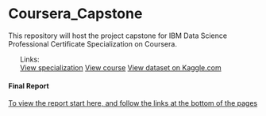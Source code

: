 # Coursera_Capstone
This repository will host the project capstone for IBM Data Science Professional Certificate Specialization on Coursera.

<ol>
Links: <br>
<a href='https://www.coursera.org/professional-certificates/ibm-data-science'>View specialization</a>
<a href='https://www.coursera.org/learn/applied-data-science-capstone'>View course</a>
<a href="https://www.kaggle.com/sobhanmoosavi/us-accidents">View dataset on Kaggle.com</a>
</ol>

####  Final Report

  <a href='https://github.com/stainlessray/Coursera_Capstone/blob/main/report/INTRODUCTION.md'>To view the report start here, and follow the links at the bottom of the pages</a>

  
